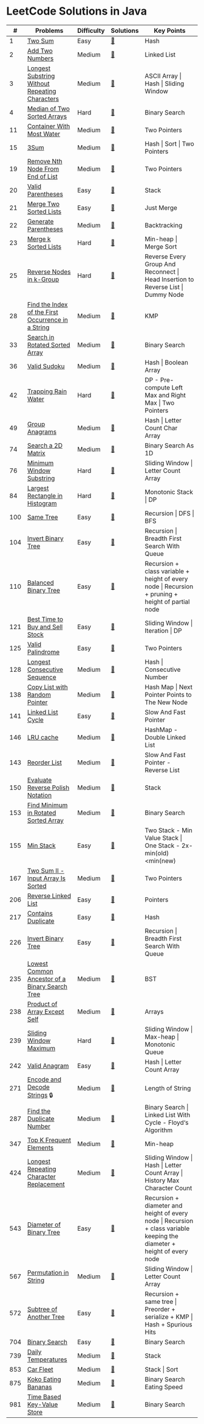 # LeetCode Solutions in Java

| #    | Problems                                                     | Difficulty | Solutions                                                    | Key Points                                                   |
| ---- | ------------------------------------------------------------ | ---------- | ------------------------------------------------------------ | ------------------------------------------------------------ |
| 1    | [Two Sum](https://leetcode.com/problems/two-sum)             | Easy       | [📝](https://github.com/chenx2code/leetcode/blob/master/1.Two-Sum.md) | Hash                                                         |
| 2    | [Add Two Numbers](https://leetcode.com/problems/add-two-numbers/) | Medium     | [📝](https://github.com/chenx2code/leetcode/blob/master/2.Add-Two-Numbers.md) | Linked List                                                  |
| 3    | [Longest Substring Without Repeating Characters](https://leetcode.com/problems/longest-substring-without-repeating-characters/) | Medium     | [📝](https://github.com/chenx2code/leetcode/blob/master/3.Longest-Substring-Without-Repeating-Characters.md) | ASCII Array \| Hash \| Sliding Window                        |
| 4    | [Median of Two Sorted Arrays](https://leetcode.com/problems/median-of-two-sorted-arrays/) | Hard       | [📝](https://github.com/chenx2code/leetcode/blob/master/4.Median-of-Two-Sorted-Arrays.md) | Binary Search                                                |
| 11   | [Container With Most Water](https://leetcode.com/problems/container-with-most-water/) | Medium     | [📝](https://github.com/chenx2code/leetcode/blob/master/11.Container-With-Most-Water.md) | Two Pointers                                                 |
| 15   | [3Sum](https://leetcode.com/problems/3sum/)                  | Medium     | [📝](https://github.com/chenx2code/leetcode/blob/master/15.3sum.md) | Hash \| Sort \| Two Pointers                                 |
| 19   | [Remove Nth Node From End of List](https://leetcode.com/problems/remove-nth-node-from-end-of-list/) | Medium     | [📝](https://github.com/chenx2code/leetcode/blob/master/19.Remove-Nth-Node-From-End-of-List.md) | Two Pointers                                                 |
| 20   | [Valid Parentheses](https://leetcode.com/problems/valid-parentheses/) | Easy       | [📝](https://github.com/chenx2code/leetcode/blob/master/20.Valid-Parentheses.md) | Stack                                                        |
| 21   | [Merge Two Sorted Lists](https://leetcode.com/problems/merge-two-sorted-lists/) | Easy       | [📝](https://github.com/chenx2code/leetcode/blob/master/21.Merge-Two-Sorted-Lists.md) | Just Merge                                                   |
| 22   | [Generate Parentheses](https://leetcode.com/problems/generate-parentheses/) | Medium     | [📝](https://github.com/chenx2code/leetcode/blob/master/22.Generate-Parentheses.md) | Backtracking                                                 |
| 23   | [Merge k Sorted Lists](https://leetcode.com/problems/merge-k-sorted-lists/) | Hard       | [📝](https://github.com/chenx2code/leetcode/blob/master/23.Merge-k-Sorted-Lists.md) | Min-heap \| Merge Sort                                       |
| 25   | [Reverse Nodes in k-Group](https://leetcode.com/problems/reverse-nodes-in-k-group/) | Hard       | [📝](https://github.com/chenx2code/leetcode/blob/master/25.Reverse-Nodes-in-k-Group.md) | Reverse Every Group And Reconnect \| Head Insertion to  Reverse List \| Dummy Node |
| 28   | [Find the Index of the First Occurrence in a String](https://leetcode.com/problems/find-the-index-of-the-first-occurrence-in-a-string/) | Medium     | [📝](https://github.com/chenx2code/leetcode/blob/master/28.Find-the-Index-of-the-First-Occurrence-in-a-String.md) | KMP                                                          |
| 33   | [Search in Rotated Sorted Array](https://leetcode.com/problems/search-in-rotated-sorted-array/) | Medium     | [📝](https://github.com/chenx2code/leetcode/blob/master/33.Search-in-Rotated-Sorted-Array.md) | Binary Search                                                |
| 36   | [Valid Sudoku](https://leetcode.com/problems/valid-sudoku/)  | Medium     | [📝](https://github.com/chenx2code/leetcode/blob/master/36.Valid-Sudoku.md) | Hash \| Boolean Array                                        |
| 42   | [Trapping Rain Water](https://leetcode.com/problems/trapping-rain-water/) | Hard       | [📝](https://github.com/chenx2code/leetcode/blob/master/42.Trapping-Rain-Water.md) | DP - Pre-compute Left Max and Right Max \| Two Pointers      |
| 49   | [Group Anagrams](https://leetcode.com/problems/group-anagrams/) | Medium     | [📝](https://github.com/chenx2code/leetcode/blob/master/49.Group-Anagrams.md) | Hash \| Letter Count Char Array                              |
| 74   | [Search a 2D Matrix](https://leetcode.com/problems/search-a-2d-matrix/) | Medium     | [📝](https://github.com/chenx2code/leetcode/blob/master/74.Search-a-2D-Matrix.md) | Binary Search As 1D                                          |
| 76   | [Minimum Window Substring](https://leetcode.com/problems/minimum-window-substring/) | Hard       | [📝](https://github.com/chenx2code/leetcode/blob/master/76.Minimum-Window-Substring.md) | Sliding Window \| Letter Count Array                         |
| 84   | [Largest Rectangle in Histogram](https://leetcode.com/problems/largest-rectangle-in-histogram/) | Hard       | [📝](https://github.com/chenx2code/leetcode/blob/master/84.Largest-Rectangle-in-Histogram.md) | Monotonic Stack \| DP                                        |
| 100  | [Same Tree](https://leetcode.com/problems/same-tree/)        | Easy       | [📝](https://github.com/chenx2code/leetcode/blob/master/100.Same-Tree.md) | Recursion \| DFS \| BFS                                      |
| 104  | [Invert Binary Tree](https://leetcode.com/problems/invert-binary-tree/) | Easy       | [📝](https://github.com/chenx2code/leetcode/blob/master/104.Maximum-Depth-of-Binary-Tree.md) | Recursion \| Breadth First Search With Queue                 |
| 110  | [Balanced Binary Tree](https://leetcode.com/problems/balanced-binary-tree/) | Easy       | [📝](https://github.com/chenx2code/leetcode/blob/master/110.Balanced-Binary-Tree.md) | Recursion + class variable + height of every node \| Recursion + pruning + height of partial node |
| 121  | [Best Time to Buy and Sell Stock](https://leetcode.com/problems/best-time-to-buy-and-sell-stock/) | Easy       | [📝](https://github.com/chenx2code/leetcode/blob/master/121.Best-Time-to-Buy-and-Sell-Stock.md) | Sliding Window \| Iteration \| DP                            |
| 125  | [Valid Palindrome](https://leetcode.com/problems/valid-palindrome/) | Easy       | [📝](https://github.com/chenx2code/leetcode/blob/master/125.Valid-Palindrome.md) | Two Pointers                                                 |
| 128  | [Longest Consecutive Sequence](https://leetcode.com/problems/longest-consecutive-sequence/) | Medium     | [📝](https://github.com/chenx2code/leetcode/blob/master/128.Longest-Consecutive-Sequence.md) | Hash \| Consecutive Number                                   |
| 138  | [Copy List with Random Pointer](https://leetcode.com/problems/copy-list-with-random-pointer/) | Medium     | [📝](https://github.com/chenx2code/leetcode/blob/master/138.Copy-List-with-Random-Pointer.md) | Hash Map \| Next Pointer Points to The New Node              |
| 141  | [Linked List Cycle](https://leetcode.com/problems/linked-list-cycle/) | Easy       | [📝](https://github.com/chenx2code/leetcode/blob/master/141.Linked-List-Cycle.md) | Slow And Fast Pointer                                        |
| 146  | [LRU cache](https://leetcode.com/problems/lru-cache/)        | Medium     | [📝](https://github.com/chenx2code/leetcode/blob/master/146.LRU-Cache.md) | HashMap - Double Linked List                                 |
| 143  | [Reorder List](https://leetcode.com/problems/reorder-list/)  | Medium     | [📝](https://github.com/chenx2code/leetcode/blob/master/143.Reorder-List.md) | Slow And Fast Pointer - Reverse List                         |
| 150  | [Evaluate Reverse Polish Notation](https://leetcode.com/problems/evaluate-reverse-polish-notation/) | Medium     | [📝](https://github.com/chenx2code/leetcode/blob/master/150.Evaluate-Reverse-Polish-Notation.md) | Stack                                                        |
| 153  | [Find Minimum in Rotated Sorted Array](https://leetcode.com/problems/find-minimum-in-rotated-sorted-array/) | Medium     | [📝](https://github.com/chenx2code/leetcode/blob/master/153.Find-Minimum-in-Rotated-Sorted-Array.md) | Binary Search                                                |
| 155  | [Min Stack](https://leetcode.com/problems/min-stack/)        | Easy       | [📝](https://github.com/chenx2code/leetcode/blob/master/155.Min-Stack.md) | Two Stack - Min Value Stack \| One Stack - 2x-min(old)<min(new) |
| 167  | [Two Sum II - Input Array Is Sorted](https://leetcode.com/problems/two-sum-ii-input-array-is-sorted/) | Medium     | [📝](https://github.com/chenx2code/leetcode/blob/master/167.Two-Sum-II-Input-Array-Is-Sorted.md) | Two Pointers                                                 |
| 206  | [Reverse Linked List](https://leetcode.com/problems/reverse-linked-list/) | Easy       | [📝](https://github.com/chenx2code/leetcode/blob/master/206.Reverse-Linked-List.md) | Pointers                                                     |
| 217  | [Contains Duplicate](https://leetcode.com/problems/contains-duplicate/) | Easy       | [📝](https://github.com/chenx2code/leetcode/blob/master/217.Contains-Duplicate.md) | Hash                                                         |
| 226  | [Invert Binary Tree](https://leetcode.com/problems/invert-binary-tree/) | Easy       | [📝](https://github.com/chenx2code/leetcode/blob/master/226.Invert-Binary-Tree.md) | Recursion \| Breadth First Search With Queue                 |
| 235  | [Lowest Common Ancestor of a Binary Search Tree](https://leetcode.com/problems/lowest-common-ancestor-of-a-binary-search-tree/?utm_source=LCUS&utm_medium=ip_redirect&utm_campaign=transfer2china) | Medium     | [📝](https://github.com/chenx2code/leetcode/blob/master/235.Lowest-Common-Ancestor-of-a-Binary-Search-Tree.md) | BST                                                          |
| 238  | [Product of Array Except Self](https://leetcode.com/problems/product-of-array-except-self/) | Medium     | [📝](https://github.com/chenx2code/leetcode/blob/master/238.Product-of-Array-Except-Self.md) | Arrays                                                       |
| 239  | [Sliding Window Maximum](https://leetcode.com/problems/sliding-window-maximum/) | Hard       | [📝](https://github.com/chenx2code/leetcode/blob/master/239.Sliding-Window-Maximum.md) | Sliding Window \| Max-heap \| Monotonic Queue                |
| 242  | [Valid Anagram](https://leetcode.com/problems/valid-anagram/) | Easy       | [📝](https://github.com/chenx2code/leetcode/blob/master/242.Valid-Anagram.md) | Hash \| Letter Count Array                                   |
| 271  | [Encode and Decode Strings](https://leetcode.com/problems/encode-and-decode-strings/) 🔒 | Medium     | [📝](https://github.com/chenx2code/leetcode/blob/master/271.Encode-and-Decode-Strings.md) | Length of String                                             |
| 287  | [Find the Duplicate Number](https://leetcode.com/problems/find-the-duplicate-number/) | Medium     | [📝](https://github.com/chenx2code/leetcode/blob/master/287.Find-the-Duplicate-Number.md) | Binary Search \| Linked List With Cycle - Floyd‘s Algorithm  |
| 347  | [Top K Frequent Elements](https://leetcode.com/problems/top-k-frequent-elements/) | Medium     | [📝](https://github.com/chenx2code/leetcode/blob/master/347.Top-K-Frequent-Elements.md) | Min-heap                                                     |
| 424  | [Longest Repeating Character Replacement](https://leetcode.com/problems/longest-repeating-character-replacement/) | Medium     | [📝](https://github.com/chenx2code/leetcode/blob/master/424.Longest-Repeating-Character-Replacement.md) | Sliding Window \| Hash \| Letter Count Array \| History Max Character Count |
| 543  | [Diameter of Binary Tree](https://leetcode.com/problems/diameter-of-binary-tree/) | Easy       | [📝](https://github.com/chenx2code/leetcode/blob/master/543.Diameter-of-Binary-Tree.md) | Recursion + diameter and height of every node \| Recursion + class variable keeping the diameter + height of every node |
| 567  | [Permutation in String](https://leetcode.com/problems/permutation-in-string/) | Medium     | [📝](https://github.com/chenx2code/leetcode/blob/master/567.Permutation-in-String.md) | Sliding Window \| Letter Count Array                         |
| 572  | [Subtree of Another Tree](https://leetcode.com/problems/subtree-of-another-tree/solutions/) | Easy       | [📝](https://github.com/chenx2code/leetcode/blob/master/572.Subtree-of-Another-Tree.md) | Recursion + same tree \| Preorder + serialize + KMP \| Hash + Spurious Hits |
| 704  | [Binary Search](https://leetcode.com/problems/binary-search/) | Easy       | [📝](https://github.com/chenx2code/leetcode/blob/master/704.Binary-Search.md) | Binary Search                                                |
| 739  | [Daily Temperatures](https://leetcode.com/problems/daily-temperatures/) | Medium     | [📝](https://github.com/chenx2code/leetcode/blob/master/739.Daily-Temperatures.md) | Stack                                                        |
| 853  | [Car Fleet](https://leetcode.com/problems/car-fleet/)        | Medium     | [📝](https://github.com/chenx2code/leetcode/blob/master/853.Car-Fleet.md) | Stack \| Sort                                                |
| 875  | [Koko Eating Bananas](https://leetcode.com/problems/koko-eating-bananas/) | Medium     | [📝](https://github.com/chenx2code/leetcode/blob/master/875.Koko-Eating-Bananas.md) | Binary Search Eating Speed                                   |
| 981  | [Time Based Key-Value Store](https://leetcode.com/problems/time-based-key-value-store/) | Medium     | [📝](https://github.com/chenx2code/leetcode/blob/master/981.Time-Based-Key-Value-Store.md) | Binary Search                                                |



